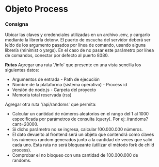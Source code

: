 # Objeto Process   
### Consigna

Ubicar las  claves y credenciales utilizadas en un
archivo .env, y cargarlo mediante la librería dotenv.
El puerto de escucha del servidor deberá ser leído de los argumento pasados por línea de comando, usando alguna librería (minimist o yargs). En el caso de no pasar este parámetro por línea de comandos, conectar por defecto al puerto 8080.

**Rutas** 
Agregar una ruta '/info' que presente en una vista sencilla los siguientes datos:
- Argumentos de entrada - Path de ejecución
- Nombre de la plataforma (sistema operativo) - Process id
- Versión de node.js - Carpeta del proyecto
- Memoria total reservada (rss)

Agregar otra ruta '/api/randoms' que permita:
- Calcular un cantidad de números aleatorios en el rango del 1 al 1000 especificada por parámetros de consulta (query).
Por ej: /randoms?cant=20000.
- Si dicho parámetro no se ingresa, calcular 100.000.000 números.
- El dato devuelto al frontend será un objeto que contendrá como claves los números random generados junto a la cantidad de veces que salió cada uno. Esta ruta no será bloqueante (utilizar el método fork de child process). 
- Comprobar el no bloqueo con una cantidad de 100.000.000 de randoms.


